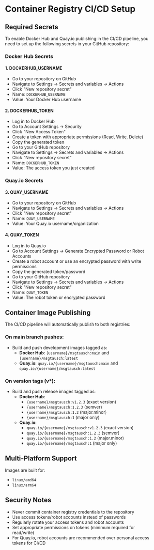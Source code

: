 # Container Registry CI/CD Setup

## Required Secrets

To enable Docker Hub and Quay.io publishing in the CI/CD pipeline, you need to set up the following secrets in your GitHub repository:

### Docker Hub Secrets

#### 1. DOCKERHUB_USERNAME
- Go to your repository on GitHub
- Navigate to Settings → Secrets and variables → Actions
- Click "New repository secret"
- Name: `DOCKERHUB_USERNAME`
- Value: Your Docker Hub username

#### 2. DOCKERHUB_TOKEN
- Log in to Docker Hub
- Go to Account Settings → Security
- Click "New Access Token"
- Create a token with appropriate permissions (Read, Write, Delete)
- Copy the generated token
- Go to your GitHub repository
- Navigate to Settings → Secrets and variables → Actions
- Click "New repository secret"
- Name: `DOCKERHUB_TOKEN`
- Value: The access token you just created

### Quay.io Secrets

#### 3. QUAY_USERNAME
- Go to your repository on GitHub
- Navigate to Settings → Secrets and variables → Actions
- Click "New repository secret"
- Name: `QUAY_USERNAME`
- Value: Your Quay.io username/organization

#### 4. QUAY_TOKEN
- Log in to Quay.io
- Go to Account Settings → Generate Encrypted Password or Robot Accounts
- Create a robot account or use an encrypted password with write permissions
- Copy the generated token/password
- Go to your GitHub repository
- Navigate to Settings → Secrets and variables → Actions
- Click "New repository secret"
- Name: `QUAY_TOKEN`
- Value: The robot token or encrypted password

## Container Image Publishing

The CI/CD pipeline will automatically publish to both registries:

### On main branch pushes:
- Build and push development images tagged as:
  - **Docker Hub**: `{username}/msgtausch:main` and `{username}/msgtausch:latest`
  - **Quay.io**: `quay.io/{username}/msgtausch:main` and `quay.io/{username}/msgtausch:latest`

### On version tags (v*):
- Build and push release images tagged as:
  - **Docker Hub**: 
    - `{username}/msgtausch:v1.2.3` (exact version)
    - `{username}/msgtausch:1.2.3` (semver)
    - `{username}/msgtausch:1.2` (major.minor)
    - `{username}/msgtausch:1` (major only)
  - **Quay.io**: 
    - `quay.io/{username}/msgtausch:v1.2.3` (exact version)
    - `quay.io/{username}/msgtausch:1.2.3` (semver)
    - `quay.io/{username}/msgtausch:1.2` (major.minor)
    - `quay.io/{username}/msgtausch:1` (major only)

## Multi-Platform Support

Images are built for:
- `linux/amd64`
- `linux/arm64`

## Security Notes

- Never commit container registry credentials to the repository
- Use access tokens/robot accounts instead of passwords
- Regularly rotate your access tokens and robot accounts
- Set appropriate permissions on tokens (minimum required for read/write)
- For Quay.io, robot accounts are recommended over personal access tokens for CI/CD